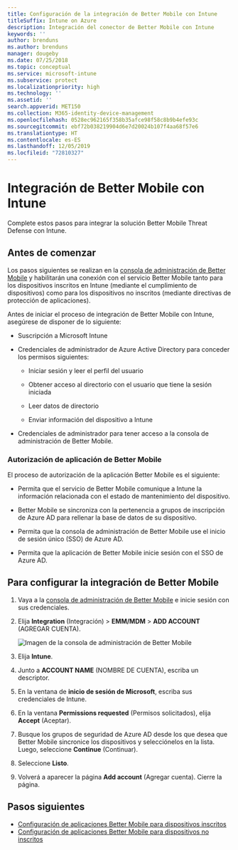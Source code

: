 ```yaml
---
title: Configuración de la integración de Better Mobile con Intune
titleSuffix: Intune on Azure
description: Integración del conector de Better Mobile con Intune
keywords: ''
author: brenduns
ms.author: brenduns
manager: dougeby
ms.date: 07/25/2018
ms.topic: conceptual
ms.service: microsoft-intune
ms.subservice: protect
ms.localizationpriority: high
ms.technology: ''
ms.assetid: ''
search.appverid: MET150
ms.collection: M365-identity-device-management
ms.openlocfilehash: 0528ec962165f358b35afce98f58c8b9b4efe93c
ms.sourcegitcommit: ebf72b038219904d6e7d20024b107f4aa68f57e6
ms.translationtype: HT
ms.contentlocale: es-ES
ms.lasthandoff: 12/05/2019
ms.locfileid: "72810327"
---
```

# <a name="integrate-better-mobile-with-intune"></a>Integración de Better Mobile con Intune

Complete estos pasos para integrar la solución Better Mobile Threat Defense con Intune.

## <a name="before-you-begin"></a>Antes de comenzar

Los pasos siguientes se realizan en la [consola de administración de Better Mobile](https://aad.bmobi.net) y habilitarán una conexión con el servicio Better Mobile tanto para los dispositivos inscritos en Intune (mediante el cumplimiento de dispositivos) como para los dispositivos no inscritos (mediante directivas de protección de aplicaciones).

Antes de iniciar el proceso de integración de Better Mobile con Intune, asegúrese de disponer de lo siguiente:

- Suscripción a Microsoft Intune

- Credenciales de administrador de Azure Active Directory para conceder los permisos siguientes:

  - Iniciar sesión y leer el perfil del usuario

  - Obtener acceso al directorio con el usuario que tiene la sesión iniciada

  - Leer datos de directorio

  - Enviar información del dispositivo a Intune

- Credenciales de administrador para tener acceso a la consola de administración de Better Mobile.

### <a name="better-mobile-app-authorization"></a>Autorización de aplicación de Better Mobile

El proceso de autorización de la aplicación Better Mobile es el siguiente:

- Permita que el servicio de Better Mobile comunique a Intune la información relacionada con el estado de mantenimiento del dispositivo.

- Better Mobile se sincroniza con la pertenencia a grupos de inscripción de Azure AD para rellenar la base de datos de su dispositivo.

- Permita que la consola de administración de Better Mobile use el inicio de sesión único (SSO) de Azure AD.

- Permita que la aplicación de Better Mobile inicie sesión con el SSO de Azure AD.

## <a name="to-set-up-better-mobile-integration"></a>Para configurar la integración de Better Mobile

1. Vaya a la [consola de administración de Better Mobile](https://aad.bmobi.net) e inicie sesión con sus credenciales.
2. Elija **Integration** (Integración) > **EMM/MDM** > **ADD ACCOUNT** (AGREGAR CUENTA).

     ![Imagen de la consola de administración de Better Mobile](./media/better-mobile-mtd-connector-integration/better_mobile_console.png)
 
3. Elija **Intune**.
4. Junto a **ACCOUNT NAME** (NOMBRE DE CUENTA), escriba un descriptor. 
5. En la ventana de **inicio de sesión de Microsoft**, escriba sus credenciales de Intune.
6. En la ventana **Permissions requested** (Permisos solicitados), elija **Accept** (Aceptar).
7. Busque los grupos de seguridad de Azure AD desde los que desea que Better Mobile sincronice los dispositivos y selecciónelos en la lista. Luego, seleccione **Continue** (Continuar).
8. Seleccione **Listo**.
9. Volverá a aparecer la página **Add account** (Agregar cuenta). Cierre la página. 

## <a name="next-steps"></a>Pasos siguientes

- [Configuración de aplicaciones Better Mobile para dispositivos inscritos](mtd-apps-ios-app-configuration-policy-add-assign.md)
- [Configuración de aplicaciones Better Mobile para dispositivos no inscritos](~/protect/mtd-add-apps-unenrolled-devices.md)
